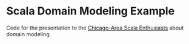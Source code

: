 # Scala Domain Modeling Example
Code for the presentation to the [Chicago-Area Scala Enthusiasts](http://www.meetup.com/chicagoscala/) about domain modeling.
